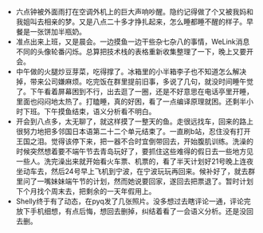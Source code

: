 - 六点钟被外面雨打在空调外机上的巨大声响吵醒。隐约记得做了个又被我妈和我姐叫去相亲的梦。又是八点二十多才挣扎起来，怎么睡都睡不醒的样子。早餐是一张饼加半瓶奶。
- 准点出来上班，又是晨会。一边摸鱼一边干些杂七杂八的事情，WeLink消息不同的头像轮番闪烁。总算把技术栈的表格重新收集整理了一下，晚上又要开会。
- 中午做的火腿炒豆芽菜，吃得撑了。冰箱里的小半箱李子也不知道怎么解决掉，带来公司嫌麻烦。吃完饭在群里提前旧事，多说了几句，就没时间睡午觉了。下午看着屏幕困到不行，出去逛了一圈，还是不好意思在电话亭里开睡，里面也闷闷地太热了。打瞌睡，真的好困，看了一点编译原理就困。还剩半小时下班。下午摸鱼结束，语义分析看不明白。
- 开会到八点多，太无聊了，就这样摸了一整天的鱼。走很远找车，回来的路上很努力地把多邻国日本语第二十二个单元结束了。一直刷b站，忍住没有打开王国之泪。觉得该停下来，把一器不合时宜倒带回去，开始腹肌训练。洗澡的时候突然想着要不端午节去青岛玩好了，要抓住这些难得的假日去一些地方见一些人。洗完澡出来就开始看火车票、机票的，看了半天计划好21号晚上连夜坐动车去，然后24号早上飞机到宁波，在宁波玩玩再回来。候补好了，就去群里问了一嘴妹妹端午节的计划，然而她说要回家，遂回去把票退了。暂时计划下个月找个周末去，把剩余的一天年假用上。
- Shelly终于有了动态，在pyq发了几张照片。没多想过去瞎评论一通，评论完放下手机细想，有点后悔，想回去删掉，纠结着看了一会语义分析。还是没回去删。